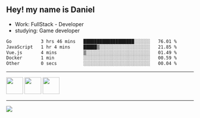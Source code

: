 ## Hey! my name is Daniel

- Work: FullStack - Developer
- studying: Game developer

<!--START_SECTION:waka-->

```txt
Go           3 hrs 46 mins   ███████████████████░░░░░░   76.01 %
JavaScript   1 hr 4 mins     █████▒░░░░░░░░░░░░░░░░░░░   21.85 %
Vue.js       4 mins          ▒░░░░░░░░░░░░░░░░░░░░░░░░   01.49 %
Docker       1 min           ░░░░░░░░░░░░░░░░░░░░░░░░░   00.59 %
Other        0 secs          ░░░░░░░░░░░░░░░░░░░░░░░░░   00.04 %
```

<!--END_SECTION:waka-->
    

<hr>
<div>
    <img height="45" src="https://img.icons8.com/color/48/000000/nodejs.png"/>
    <img height="45" src="https://www.vectorlogo.zone/logos/golang/golang-ar21.svg">
    <img height="45" src="https://www.vectorlogo.zone/logos/nestjs/nestjs-icon.svg">
</div>
<hr>
<div>
    <a href="https://www.linkedin.com/in/daniel-lucas-bb7b82193/" target="_blank">
        <img src="https://img.shields.io/badge/LinkedIn-0077B5?style=for-the-badge&logo=linkedin&logoColor=white">
    </a>
</div>
